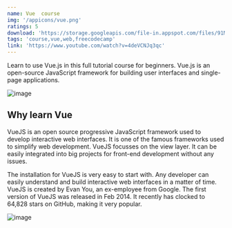 ```yaml
---
name: Vue  course
img: '/appicons/vue.png'
ratings: 5
download: 'https://storage.googleapis.com/file-in.appspot.com/files/91MI9NXF2y.zip'
tags: 'course,vue,web,freecodecamp'
link: 'https://www.youtube.com/watch?v=4deVCNJq3qc'
---
```


Learn to use Vue.js in this full tutorial course for beginners. Vue.js is an open-source JavaScript framework for building user interfaces and single-page applications.

<img src="../../screenshots/Vuecourse/ss1.png" alt="image" >

## Why learn Vue

VueJS is an open source progressive JavaScript framework used to develop interactive web interfaces. It is one of the famous frameworks used to simplify web development. VueJS focusses on the view layer. It can be easily integrated into big projects for front-end development without any issues.

The installation for VueJS is very easy to start with. Any developer can easily understand and build interactive web interfaces in a matter of time. VueJS is created by Evan You, an ex-employee from Google. The first version of VueJS was released in Feb 2014. It recently has clocked to 64,828 stars on GitHub, making it very popular.

<img src="../../screenshots/Vuecourse/ss2.png" alt="image" >
